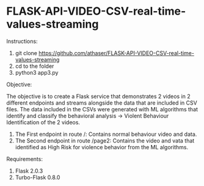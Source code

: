 # FLASK-API-VIDEO-CSV-real-time-values-streaming

Instructions:

1. git clone https://github.com/athaser/FLASK-API-VIDEO-CSV-real-time-values-streaming
2. cd to the folder
3. python3 app3.py

Objective:

The objective is to create a Flask service that demonstrates 2 videos in 2 different endpoints and streams alongside the data that are included in CSV files.
The data included in the CSVs were generated with ML algorithms that identify and classify the behavioral analysis -> Violent Behaviour Identification of the 2 videos.

1. The First endpoint in route /: Contains normal behaviour video and data.
2. The Second endpoint in route /page2: Contains the video and vata that identified as High Risk for violence behavior from the ML algorithms.

Requirements:

1. Flask                         2.0.3
2. Turbo-Flask                   0.8.0
